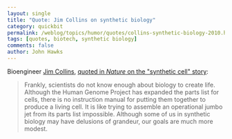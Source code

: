 ```yaml
---
layout: single 
title: "Quote: Jim Collins on synthetic biology" 
category: quickbit
permalink: /weblog/topics/humor/quotes/collins-synthetic-biology-2010.html
tags: [quotes, biotech, synthetic biology] 
comments: false 
author: John Hawks 
---
```


Bioengineer <a href="http://en.wikipedia.org/wiki/James_Collins_(Boston_University)">Jim Collins</a>, <a href="http://dx.doi.org/10.1038/465422a">quoted in <i>Nature</i> on the "synthetic cell" story</a>: 

<blockquote>Frankly, scientists do not know enough about biology to create life. Although the Human Genome Project has expanded the parts list for cells, there is no instruction manual for putting them together to produce a living cell. It is like trying to assemble an operational jumbo jet from its parts list  impossible. Although some of us in synthetic biology may have delusions of grandeur, our goals are much more modest.</blockquote>

